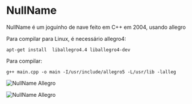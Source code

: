 # NullName
NullName é um joguinho de nave feito em C++ em 2004, usando allegro

Para compilar para Linux, é necessário allegro4:

```
apt-get install  liballegro4.4 liballegro4-dev
```

Para compilar:

```
g++ main.cpp -o main -I/usr/include/allegro5 -L/usr/lib -lalleg
```


![NullName Allegro](http://i.imgur.com/7prFEkx.png)

![NullName Allegro](http://i.imgur.com/4HrOz6K.png)
